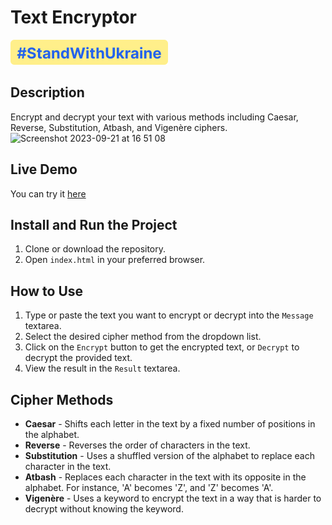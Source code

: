 # Text Encryptor

[![StandWithUkraine](https://raw.githubusercontent.com/vshymanskyy/StandWithUkraine/main/badges/StandWithUkraine.svg)](https://github.com/vshymanskyy/StandWithUkraine/blob/main/docs/README.md)

## Description

Encrypt and decrypt your text with various methods including Caesar, Reverse, Substitution, Atbash, and Vigenère ciphers.
![Screenshot 2023-09-21 at 16 51 08](https://github.com/RomchikSt/Portfolio/assets/140477189/7042c5c5-744e-43c6-b4df-995bdd2cda6e)

## Live Demo

You can try it [here](https://rstp-text-encryptor.netlify.app/)

## Install and Run the Project

1. Clone or download the repository.
2. Open `index.html` in your preferred browser.

## How to Use

1. Type or paste the text you want to encrypt or decrypt into the `Message` textarea.
2. Select the desired cipher method from the dropdown list.
3. Click on the `Encrypt` button to get the encrypted text, or `Decrypt` to decrypt the provided text.
4. View the result in the `Result` textarea.

## Cipher Methods

- **Caesar** - Shifts each letter in the text by a fixed number of positions in the alphabet.
- **Reverse** - Reverses the order of characters in the text.
- **Substitution** - Uses a shuffled version of the alphabet to replace each character in the text.
- **Atbash** - Replaces each character in the text with its opposite in the alphabet. For instance, 'A' becomes 'Z', and 'Z' becomes 'A'.
- **Vigenère** - Uses a keyword to encrypt the text in a way that is harder to decrypt without knowing the keyword.
